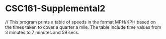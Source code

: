 CSC161-Supplemental2
====================

// This program prints a table of speeds in the format MPH/KPH based on the times taken to cover a quarter a mile. The table include time values from 3 minutes to 7 minutes and 59 secs.
